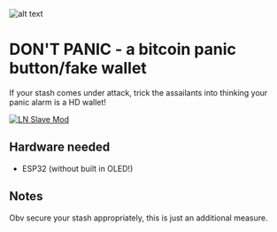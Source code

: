 ![alt text](https://i.imgur.com/YAOhkYz.png)

# DON'T PANIC - a bitcoin panic button/fake wallet

If your stash comes under attack, trick the assailants into thinking your panic alarm is a HD wallet!

[![LN Slave Mod](https://i.imgur.com/K9awdFf.png)](https://www.youtube.com/watch?v=yxiafO4Tc-A)

## Hardware needed

* ESP32 (without built in OLED!)

## Notes

Obv secure your stash appropriately, this is just an additional measure.
